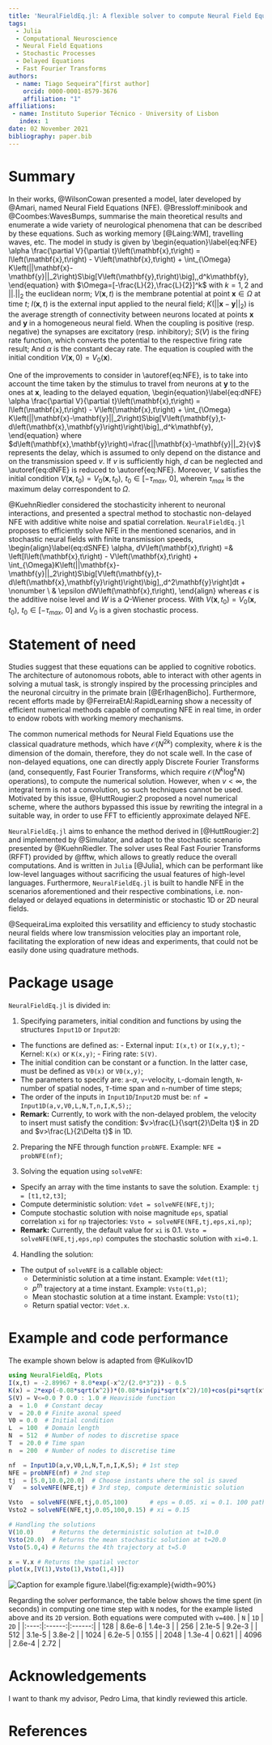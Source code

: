 ```yaml
---
title: 'NeuralFieldEq.jl: A flexible solver to compute Neural Field Equations in several scenarios'
tags:
  - Julia
  - Computational Neuroscience
  - Neural Field Equations
  - Stochastic Processes
  - Delayed Equations
  - Fast Fourier Transforms
authors:
  - name: Tiago Sequeira^[first author]
    orcid: 0000-0001-8579-3676
    affiliation: "1"
affiliations:
 - name: Instituto Superior Técnico - University of Lisbon
   index: 1
date: 02 November 2021
bibliography: paper.bib
---
```


# Summary

In their works, @WilsonCowan presented a model, later developed by @Amari, named Neural Field Equations (NFE). @Bressloff:minibook and @Coombes:WavesBumps, summarise the main theoretical results and enumerate a wide variety of neurological phenomena that can be described by these equations. Such as working memory [@Laing:WM], travelling waves, etc. The model in study is given by
\begin{equation}\label{eq:NFE}
  \alpha \frac{\partial V}{\partial t}\left(\mathbf{x},t\right) = I\left(\mathbf{x},t\right) - V\left(\mathbf{x},t\right) + \int_{\Omega} K\left(||\mathbf{x}-\mathbf{y}||_2\right)S\big[V\left(\mathbf{y},t\right)\big]\,\,d^k\mathbf{y},
\end{equation}
with $\Omega=[-\frac{L}{2},\frac{L}{2}]^k$ with $k=1,2$ and $||.||_2$ the euclidean norm; $V(\mathbf{x},t)$ is the membrane potential at point $\mathbf{x} \in \Omega$ at time $t$; $I(\mathbf{x},t)$ is the external input applied to the neural field; $K\left(||\mathbf{x}-\mathbf{y}||_2\right)$ is the average strength of connectivity between neurons located at points $\mathbf{x}$ and $\mathbf{y}$ in a homogeneous neural field. When the coupling is positive (resp. negative) the synapses are excitatory (resp. inhibitory); $S(V)$ is the firing rate function, which converts the potential to the respective firing rate result; And $\alpha$ is the constant decay rate. The equation is coupled with the initial condition $V(\mathbf{x},0) = V_0(\mathbf{x})$.

One of the improvements to consider in \autoref{eq:NFE}, is to take into account the time taken by the stimulus to travel from neurons at $\mathbf{y}$ to the ones at $\mathbf{x}$, leading to the delayed equation,
\begin{equation}\label{eq:dNFE}
  \alpha \frac{\partial V}{\partial t}\left(\mathbf{x},t\right) = I\left(\mathbf{x},t\right) - V\left(\mathbf{x},t\right) + \int_{\Omega} K\left(||\mathbf{x}-\mathbf{y}||_2\right)S\big[V\left(\mathbf{y},t-d\left(\mathbf{x},\mathbf{y}\right)\right)\big]\,\,d^k\mathbf{y},
\end{equation}
where $d\left(\mathbf{x},\mathbf{y}\right)=\frac{||\mathbf{x}-\mathbf{y}||_2}{v}$ represents the delay, which is assumed to only depend on the distance and on the transmission speed $v$. If $v$ is sufficiently high, $d$ can be neglected and \autoref{eq:dNFE} is reduced to \autoref{eq:NFE}. Moreover, $V$ satisfies the initial condition $V(\mathbf{x},t_0)=V_0(\mathbf{x},t_0),\,\,t_0\in\left[-\tau_{max},\,\,0\right]$, wherein $\tau_{max}$ is the maximum delay correspondent to $\Omega$.

@KuehnRiedler considered the stochasticity inherent to neuronal interactions, and presented a spectral method to stochastic non-delayed NFE with additive white noise and spatial correlation. `NeuralFieldEq.jl` proposes to efficiently solve NFE in the mentioned scenarios, and in stochastic neural fields with finite transmission speeds,
\begin{align}\label{eq:dSNFE}
    \alpha\, dV\left(\mathbf{x},t\right) =& \left[I\left(\mathbf{x},t\right) - V\left(\mathbf{x},t\right) + \int_{\Omega}K\left(||\mathbf{x}-\mathbf{y}||_2\right)S\big[V\left(\mathbf{y},t-d\left(\mathbf{x},\mathbf{y}\right)\right)\big]\,\,d^2\mathbf{y}\right]dt + \nonumber \\
    & \epsilon dW\left(\mathbf{x},t\right),
\end{align}
whereas $\epsilon$ is the additive noise level and $W$ is a $Q$-Wiener process. With $V(\mathbf{x},t_0)=V_0(\mathbf{x},t_0),\,\,t_0\in\left[-\tau_{max},\,\,0\right]$ and $V_0$ is a given stochastic process.

# Statement of need

Studies suggest that these equations can be applied to cognitive robotics. The architecture of autonomous robots, able to interact with other agents in solving a mutual task, is strongly inspired by the processing principles and the neuronal circuitry in the primate brain [@ErlhagenBicho]. Furthermore, recent efforts made by @FerreiraEtAl:RapidLearning show a necessity of efficient numerical methods capable of computing NFE in real time, in order to endow robots with working memory mechanisms.

The common numerical methods for Neural Field Equations use the classical quadrature methods, which have $\mathcal{O}\left(N^{2k}\right)$ complexity, where $k$ is the dimension of the domain, therefore, they do not scale well. In the case of non-delayed equations, one can directly apply Discrete Fourier Transforms (and, consequently, Fast Fourier Transforms, which require $\mathcal{O}\left(N^k\log^k N\right)$ operations), to compute the numerical solution. However, when $v<\infty$, the integral term is not a convolution, so such techniques cannot be used. Motivated by this issue, @HuttRougier:2 proposed a novel numerical scheme, where the authors bypassed this issue by rewriting the integral in a suitable way, in order to use FFT to efficiently approximate delayed NFE.

`NeuralFieldEq.jl` aims to enhance the method derived in [@HuttRougier:2] and implemented by @Simulator, and adapt to the stochastic scenario presented by @KuehnRiedler. The solver uses Real Fast Fourier Transforms (RFFT) provided by @fftw, which allows to greatly reduce the overall computations. And is written in `Julia` [@Julia], which can be performant like low-level languages without sacrificing the usual features of high-level languages. Furthermore, `NeuralFieldEq.jl` is built to handle NFE in the scenarios aforementioned and their respective combinations, i.e. non-delayed or delayed equations in deterministic or stochastic 1D or 2D neural fields.

@SequeiraLima exploited this versatility and efficiency to study stochastic neural fields where low transmission velocities play an important role, facilitating the exploration of new ideas and experiments, that could not be easily done using quadrature methods.

# Package usage

`NeuralFieldEq.jl` is divided in:
1. Specifying parameters, initial condition and functions by using the structures `Input1D` or `Input2D`:
  -  The functions are defined as:
    - External input: `I(x,t)` or `I(x,y,t)`;
    - Kernel: `K(x)` or `K(x,y)`;
    - Firing rate: `S(V)`.
  - The initial condition can be constant or a function. In the latter case, must be defined as `V0(x)` or `V0(x,y)`;
  - The parameters to specify are: `a`-$\alpha$, `v`-velocity, `L`-domain length, `N`-number of spatial nodes, `T`-time span and `n`-number of time steps;
  - The order of the inputs in `Input1D`/`Input2D` must be: `nf = Input1D(a,v,V0,L,N,T,n,I,K,S);`;
  - **Remark:** Currently, to work with the non-delayed problem, the velocity to insert must satisfy the condition: $v>\frac{L}{\sqrt{2}\Delta t}$ in 2D and $v>\frac{L}{2\Delta t}$ in 1D.

2. Preparing the NFE through function `probNFE`. Example: `NFE = probNFE(nf)`;

3. Solving the equation using `solveNFE`:
  - Specify an array with the time instants to save the solution. Example: `tj = [t1,t2,t3]`;
  - Compute deterministic solution: `Vdet = solveNFE(NFE,tj)`;
  - Compute stochastic solution with noise magnitude `eps`, spatial correlation `xi` for `np` trajectories: `Vsto = solveNFE(NFE,tj,eps,xi,np)`;
  - **Remark:** Currently, the default value for `xi` is $0.1$. `Vsto = solveNFE(NFE,tj,eps,np)` computes the stochastic solution with `xi=0.1`.

4. Handling the solution:
  - The output of `solveNFE` is a callable object:
    - Deterministic solution at a time instant. Example: `Vdet(t1)`;
    - $p^{th}$ trajectory at a time instant. Example: `Vsto(t1,p)`;
    - Mean stochastic solution at a time instant. Example: `Vsto(t1)`;
    - Return spatial vector: `Vdet.x`.

# Example and code performance

The example shown below is adapted from @Kulikov1D
```julia
using NeuralFieldEq, Plots
I(x,t) = -2.89967 + 8.0*exp(-x^2/(2.0*3^2)) - 0.5
K(x) = 2*exp(-0.08*sqrt(x^2))*(0.08*sin(pi*sqrt(x^2)/10)+cos(pi*sqrt(x^2)/10))
S(V) = V<=0.0 ? 0.0 : 1.0 # Heaviside function
a  = 1.0  # Constant decay      
v  = 20.0 # Finite axonal speed
V0 = 0.0  # Initial condition
L  = 100  # Domain length
N  = 512  # Number of nodes to discretise space
T  = 20.0 # Time span
n  = 200  # Number of nodes to discretise time

nf  = Input1D(a,v,V0,L,N,T,n,I,K,S); # 1st step
NFE = probNFE(nf) # 2nd step
tj  = [5.0,10.0,20.0]  # Choose instants where the sol is saved
V   = solveNFE(NFE,tj) # 3rd step, compute deterministic solution

Vsto  = solveNFE(NFE,tj,0.05,100)      # eps = 0.05. xi = 0.1. 100 paths
Vsto2 = solveNFE(NFE,tj,0.05,100,0.15) # xi = 0.15

# Handling the solutions
V(10.0)     # Returns the deterministic solution at t=10.0
Vsto(20.0)  # Returns the mean stochastic solution at t=20.0
Vsto(5.0,4) # Returns the 4th trajectory at t=5.0

x = V.x # Returns the spatial vector
plot(x,[V(1),Vsto(1),Vsto(1,4)])
```
![Caption for example figure.\label{fig:example}](plots1D.png){width=90%}

Regarding the solver performance, the table below shows the time spent (in seconds) in computing one time step with `N` nodes, for the example listed above and its `2D` version. Both equations were computed with `v=400`.
|  `N` |  `1D`  |  `2D`  |
|:----:|:------:|:------:|
|  128 | 8.6e-6 | 1.4e-3 |
|  256 | 2.1e-5 | 9.2e-3 |
|  512 | 3.1e-5 | 3.8e-2 |
| 1024 | 6.2e-5 | 0.155  |
| 2048 | 1.3e-4 | 0.621  |
| 4096 | 2.6e-4 | 2.72   |

# Acknowledgements

I want to thank my advisor, Pedro Lima, that kindly reviewed this article.

# References
